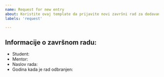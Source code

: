 ```yaml
---
name: Request for new entry
about: Koristite ovaj template da prijavite novi završni rad za dodavanje
labels: 'request'

---
```


## Informacije o završnom radu:
* Student:
* Mentor:
* Naslov rada:
* Godina kada je rad odbranjen: 